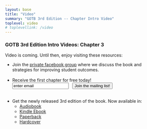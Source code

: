 ```yaml
---
layout: base
title: "Video"
summary: "GOTB 3rd Edition -- Chapter Intro Video"
toplevel: video
# toplevellink: /video
---
```


<h3>GOTB 3rd Edition Intro Videos: Chapter 3</h3>
Video is coming. Until then, enjoy visiting these resources:
<ul>
<li>Join the <a href="https://www.facebook.com/groups/GreatOnTheirBehalf">private facebook group</a> where we discuss the book and strategies for improving student outcomes.<br/><br/></li>
<li>Receive the first chapter for free today!<br/>
<form action="https://formspree.io/f/xayzdydv" method="POST"><input type="hidden" value="gotb subscribe form" name="form">
<input type="email" value="enter email" name="email"> &nbsp; <button type="submit">Join the mailing list!</button>
</form><br/></li>


<li>Get the newly released 3rd edition of the book. Now available in:<ul>
<li><a href="https://www.amazon.com/dp/B0CVNLVSJ3/?&_encoding=UTF8&tag=esb0b3-20&linkCode=ur2&linkId=fac456155eede9a203956cc5dd672283&camp=1789&creative=9325">Audiobook</a></li>

<li><a href="https://www.amazon.com/Great-Their-Behalf-School-Effective-ebook/dp/B0CNCK9JN9/?&_encoding=UTF8&tag=esb0b3-20&linkCode=ur2&linkId=fac456155eede9a203956cc5dd672283&camp=1789&creative=9325">Kindle Ebook</a></li>

<li><a href="https://www.amazon.com/Great-Their-Behalf-School-Effective/dp/1398389765/?&_encoding=UTF8&tag=esb0b3-20&linkCode=ur2&linkId=fac456155eede9a203956cc5dd672283&camp=1789&creative=9325">Paperback</a></li>

<li><a href="https://www.amazon.com/Great-Their-Behalf-School-Effective/dp/1544534876/?&_encoding=UTF8&tag=esb0b3-20&linkCode=ur2&linkId=fac456155eede9a203956cc5dd672283&camp=1789&creative=9325">Hardcover</a></li>
</ul></li>
</ul>
